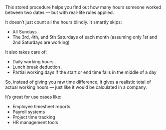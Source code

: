 
This stored procedure helps you find out how many hours someone worked between two dates — but with real-life rules applied.

It doesn’t just count all the hours blindly. It smartly skips:

* All Sundays
* The 3rd, 4th, and 5th Saturdays of each month (assuming only 1st and 2nd Saturdays are working)

It also takes care of:

* Daily working hours .
* Lunch break deduction .
* Partial working days if the start or end time falls in the middle of a day

So, instead of giving you raw time difference, it gives a realistic total of actual working hours — just like it would be calculated in a company.

It’s great for use cases like:

* Employee timesheet reports
* Payroll systems
* Project time tracking
* HR management tools


